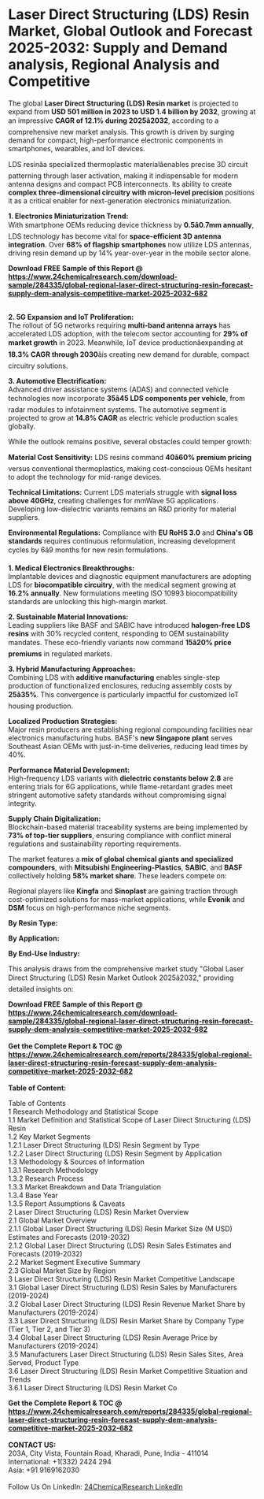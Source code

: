 <h1>Laser Direct Structuring (LDS) Resin Market, Global Outlook and Forecast 2025-2032: Supply and Demand analysis, Regional Analysis and Competitive</h1><p>The global <strong>Laser Direct Structuring (LDS) Resin market</strong> is projected to expand from <strong>USD 501 million in 2023 to USD 1.4 billion by 2032</strong>, growing at an impressive <strong>CAGR of 12.1% during 2025â2032</strong>, according to a comprehensive new market analysis. This growth is driven by surging demand for compact, high-performance electronic components in smartphones, wearables, and IoT devices.</p><p>LDS resinâa specialized thermoplastic materialâenables precise 3D circuit patterning through laser activation, making it indispensable for modern antenna designs and compact PCB interconnects. Its ability to create <strong>complex three-dimensional circuitry with micron-level precision</strong> positions it as a critical enabler for next-generation electronics miniaturization.</p><p><strong>1. Electronics Miniaturization Trend:</strong><br>
With smartphone OEMs reducing device thickness by <strong>0.5â0.7mm annually</strong>, LDS technology has become vital for <strong>space-efficient 3D antenna integration</strong>. Over <strong>68% of flagship smartphones</strong> now utilize LDS antennas, driving resin demand up by 14% year-over-year in the mobile sector alone.</p><div><b>Download FREE Sample of this Report @ 
            <a href="https://www.24chemicalresearch.com/download-sample/284335/global-regional-laser-direct-structuring-resin-forecast-supply-dem-analysis-competitive-market-2025-2032-682">
            https://www.24chemicalresearch.com/download-sample/284335/global-regional-laser-direct-structuring-resin-forecast-supply-dem-analysis-competitive-market-2025-2032-682</a></b></div><br><p><strong>2. 5G Expansion and IoT Proliferation:</strong><br>
The rollout of 5G networks requiring <strong>multi-band antenna arrays</strong> has accelerated LDS adoption, with the telecom sector accounting for <strong>29% of market growth</strong> in 2023. Meanwhile, IoT device productionâexpanding at <strong>18.3% CAGR through 2030</strong>âis creating new demand for durable, compact circuitry solutions.</p><p><strong>3. Automotive Electrification:</strong><br>
Advanced driver assistance systems (ADAS) and connected vehicle technologies now incorporate <strong>35â45 LDS components per vehicle</strong>, from radar modules to infotainment systems. The automotive segment is projected to grow at <strong>14.8% CAGR</strong> as electric vehicle production scales globally.</p><p>While the outlook remains positive, several obstacles could temper growth:</p><p><strong>Material Cost Sensitivity:</strong> LDS resins command <strong>40â60% premium pricing</strong> versus conventional thermoplastics, making cost-conscious OEMs hesitant to adopt the technology for mid-range devices.</p><p><strong>Technical Limitations:</strong> Current LDS materials struggle with <strong>signal loss above 40GHz</strong>, creating challenges for mmWave 5G applications. Developing low-dielectric variants remains an R&amp;D priority for material suppliers.</p><p><strong>Environmental Regulations:</strong> Compliance with <strong>EU RoHS 3.0</strong> and <strong>China's GB standards</strong> requires continuous reformulation, increasing development cycles by 6â9 months for new resin formulations.</p><p><strong>1. Medical Electronics Breakthroughs:</strong><br>
Implantable devices and diagnostic equipment manufacturers are adopting LDS for <strong>biocompatible circuitry</strong>, with the medical segment growing at <strong>16.2% annually</strong>. New formulations meeting ISO 10993 biocompatibility standards are unlocking this high-margin market.</p><p><strong>2. Sustainable Material Innovations:</strong><br>
Leading suppliers like BASF and SABIC have introduced <strong>halogen-free LDS resins</strong> with 30% recycled content, responding to OEM sustainability mandates. These eco-friendly variants now command <strong>15â20% price premiums</strong> in regulated markets.</p><p><strong>3. Hybrid Manufacturing Approaches:</strong><br>
Combining LDS with <strong>additive manufacturing</strong> enables single-step production of functionalized enclosures, reducing assembly costs by <strong>25â35%</strong>. This convergence is particularly impactful for customized IoT housing production.</p><p><strong>Localized Production Strategies:</strong><br>
	Major resin producers are establishing regional compounding facilities near electronics manufacturing hubs. BASF's <strong>new Singapore plant</strong> serves Southeast Asian OEMs with just-in-time deliveries, reducing lead times by 40%.</p><p><strong>Performance Material Development:</strong><br>
	High-frequency LDS variants with <strong>dielectric constants below 2.8</strong> are entering trials for 6G applications, while flame-retardant grades meet stringent automotive safety standards without compromising signal integrity.</p><p><strong>Supply Chain Digitalization:</strong><br>
	Blockchain-based material traceability systems are being implemented by <strong>73% of top-tier suppliers</strong>, ensuring compliance with conflict mineral regulations and sustainability reporting requirements.</p><p>The market features a <strong>mix of global chemical giants and specialized compounders</strong>, with <strong>Mitsubishi Engineering-Plastics</strong>, <strong>SABIC</strong>, and <strong>BASF</strong> collectively holding <strong>58% market share</strong>. These leaders compete on:</p><p>Regional players like <strong>Kingfa</strong> and <strong>Sinoplast</strong> are gaining traction through cost-optimized solutions for mass-market applications, while <strong>Evonik</strong> and <strong>DSM</strong> focus on high-performance niche segments.</p><p><strong>By Resin Type:</strong></p><p><strong>By Application:</strong></p><p><strong>By End-Use Industry:</strong></p><p>This analysis draws from the comprehensive market study "Global Laser Direct Structuring (LDS) Resin Market Outlook 2025â2032," providing detailed insights on:</p><div><b>Download FREE Sample of this Report @ 
            <a href="https://www.24chemicalresearch.com/download-sample/284335/global-regional-laser-direct-structuring-resin-forecast-supply-dem-analysis-competitive-market-2025-2032-682">
            https://www.24chemicalresearch.com/download-sample/284335/global-regional-laser-direct-structuring-resin-forecast-supply-dem-analysis-competitive-market-2025-2032-682</a></b></div><br><div><b>Get the Complete Report & TOC @ 
            <a href="https://www.24chemicalresearch.com/reports/284335/global-regional-laser-direct-structuring-resin-forecast-supply-dem-analysis-competitive-market-2025-2032-682">
            https://www.24chemicalresearch.com/reports/284335/global-regional-laser-direct-structuring-resin-forecast-supply-dem-analysis-competitive-market-2025-2032-682</a></b></div><br>
            <b>Table of Content:</b><p>Table of Contents<br />
1 Research Methodology and Statistical Scope<br />
1.1 Market Definition and Statistical Scope of Laser Direct Structuring (LDS) Resin<br />
1.2 Key Market Segments<br />
1.2.1 Laser Direct Structuring (LDS) Resin Segment by Type<br />
1.2.2 Laser Direct Structuring (LDS) Resin Segment by Application<br />
1.3 Methodology & Sources of Information<br />
1.3.1 Research Methodology<br />
1.3.2 Research Process<br />
1.3.3 Market Breakdown and Data Triangulation<br />
1.3.4 Base Year<br />
1.3.5 Report Assumptions & Caveats<br />
2 Laser Direct Structuring (LDS) Resin Market Overview<br />
2.1 Global Market Overview<br />
2.1.1 Global Laser Direct Structuring (LDS) Resin Market Size (M USD) Estimates and Forecasts (2019-2032)<br />
2.1.2 Global Laser Direct Structuring (LDS) Resin Sales Estimates and Forecasts (2019-2032)<br />
2.2 Market Segment Executive Summary<br />
2.3 Global Market Size by Region<br />
3 Laser Direct Structuring (LDS) Resin Market Competitive Landscape<br />
3.1 Global Laser Direct Structuring (LDS) Resin Sales by Manufacturers (2019-2024)<br />
3.2 Global Laser Direct Structuring (LDS) Resin Revenue Market Share by Manufacturers (2019-2024)<br />
3.3 Laser Direct Structuring (LDS) Resin Market Share by Company Type (Tier 1, Tier 2, and Tier 3)<br />
3.4 Global Laser Direct Structuring (LDS) Resin Average Price by Manufacturers (2019-2024)<br />
3.5 Manufacturers Laser Direct Structuring (LDS) Resin Sales Sites, Area Served, Product Type<br />
3.6 Laser Direct Structuring (LDS) Resin Market Competitive Situation and Trends<br />
3.6.1 Laser Direct Structuring (LDS) Resin Market Co</p><div><b>Get the Complete Report & TOC @ 
            <a href="https://www.24chemicalresearch.com/reports/284335/global-regional-laser-direct-structuring-resin-forecast-supply-dem-analysis-competitive-market-2025-2032-682">
            https://www.24chemicalresearch.com/reports/284335/global-regional-laser-direct-structuring-resin-forecast-supply-dem-analysis-competitive-market-2025-2032-682</a></b></div><br><b>CONTACT US:</b><br>
            203A, City Vista, Fountain Road, Kharadi, Pune, India - 411014<br>
            International: +1(332) 2424 294<br>
            Asia: +91 9169162030 <br><br>
            Follow Us On LinkedIn: <a href="https://www.linkedin.com/company/24chemicalresearch/">24ChemicalResearch LinkedIn</a>